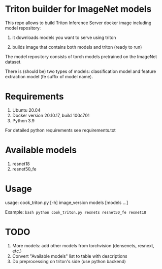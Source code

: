 # Triton builder for ImageNet models

This repo allows to build Triton Inference Server docker image including model repository:

1) it downloads models you want to serve using triton

2) builds image that contains both models and triton (ready to run)


The model repository consists of torch models pretrained on the ImageNet dataset.

There is (should be) two types of models: classification model and feature extraction model (fe suffix of model name).

# Requirements

1. Ubuntu 20.04
2. Docker version 20.10.17, build 100c701
3. Python 3.9

For detailed python requirements see requirements.txt

# Available models

1. resnet18
2. resnet50_fe

# Usage

usage: cook_triton.py [-h] image_version models [models ...]

Example:
`bash
python cook_triton.py resnets resnet50_fe resnet18
`

# TODO

1. More models: add other models from torchvision (densenets, resnext, etc.)
2. Convert "Available models" list to table with descriptions
3. Do preprocessing on triton's side (use python backend)
